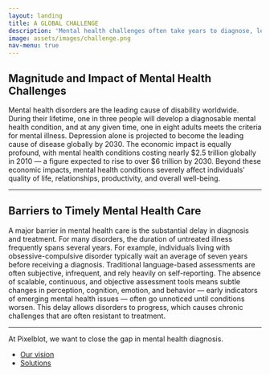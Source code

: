 ```yaml
---
layout: landing
title: A GLOBAL CHALLENGE
description: 'Mental health challenges often take years to diagnose, leaving many without timely care.'
image: assets/images/challenge.png
nav-menu: true
---
```


<!-- Main -->
<div id="main">

<!-- One -->
<section id="one">
	<div class="inner">

<!-- Content -->
<h2 id="content">Magnitude and Impact of Mental Health Challenges</h2>
<p>Mental health disorders are the leading cause of disability worldwide. During their lifetime, one in three people will develop a diagnosable mental health condition, and at any given time, one in eight adults meets the criteria for mental illness. Depression alone is projected to become the leading cause of disease globally by 2030. The economic impact is equally profound, with mental health conditions costing nearly $2.5 trillion globally in 2010 — a figure expected to rise to over $6 trillion by 2030. Beyond these economic impacts, mental health conditions severely affect individuals' quality of life, relationships, productivity, and overall well-being.</p>

<hr class="major" />

<h2 id="content">Barriers to Timely Mental Health Care</h2>
<p>A major barrier in mental health care is the substantial delay in diagnosis and treatment. For many disorders, the duration of untreated illness frequently spans several years. For example, individuals living with obsessive-compulsive disorder typically wait an average of seven years before receiving a diagnosis. Traditional language-based assessments are often subjective, infrequent, and rely heavily on self-reporting. The absence of scalable, continuous, and objective assessment tools means subtle changes in perception, cognition, emotion, and behavior — early indicators of emerging mental health issues — often go unnoticed until conditions worsen. This delay allows disorders to progress, which causes chronic challenges that are often resistant to treatment.</p>

<hr class="major" />
<p> At Pixelblot, we want to close the gap in mental health diagnosis.</p>
<ul class="actions">
	<li><a href="2_vision.html" class="button">Our vision</a></li>
	<li><a href="3_technology.html" class="button">Solutions</a></li>
</ul>

</div>
